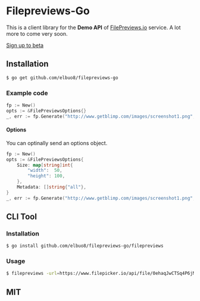 # Filepreviews-Go
This is a client library for the **Demo API** of [FilePreviews.io](http://filepreviews.io) service. A lot more to come very soon.

[Sign up to beta](http://eepurl.com/To0U1)

## Installation
```bash
$ go get github.com/elbuo8/filepreviews-go
```

### Example code
```go
fp := New()
opts := &FilePreviewsOptions{}
_, err := fp.Generate("http://www.getblimp.com/images/screenshot1.png", opts)
```

#### Options
You can optinally send an options object.
```go
fp := New()
opts := &FilePreviewsOptions{
	Size: map[string]int{
		"width":  50,
		"height": 100,
	},
	Metadata: []string{"all"},
}
_, err := fp.Generate("http://www.getblimp.com/images/screenshot1.png", opts)
```

## CLI Tool

### Installation
```bash
$ go install github.com/elbuo8/filepreviews-go/filepreviews
```

### Usage
```bash
$ filepreviews -url=https://www.filepicker.io/api/file/0ehaqJwCTSq4P6jMrix6
```

## MIT
